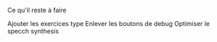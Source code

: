Ce qu'il reste à faire

Ajouter les exercices type 
Enlever les boutons de debug
Optimiser le specch synthesis
